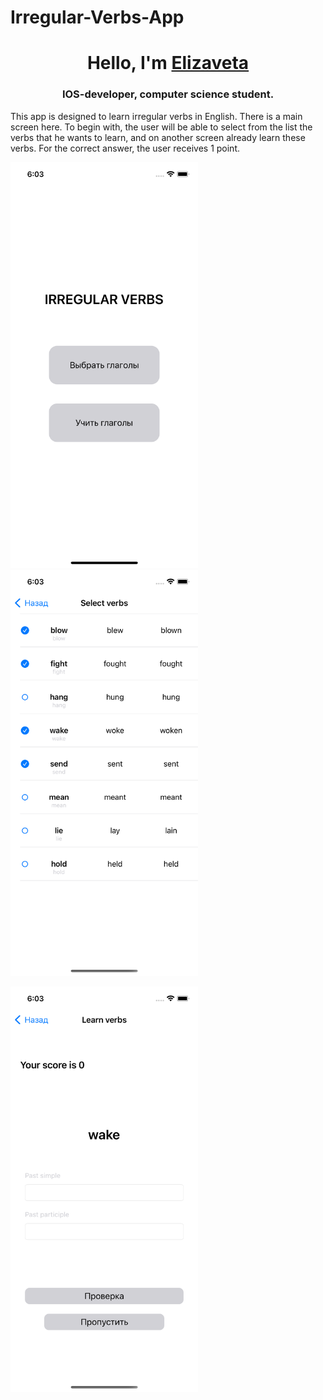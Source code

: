 # Irregular-Verbs-App

<h1 align="center">Hello, I'm <a href="https://github.com/efrosinina" target="_blank">Elizaveta</a> 
<h3 align="center">IOS-developer, computer science student.</h3>

This app is designed to learn irregular verbs in English. There is a main screen here. To begin with, the user will be able to select from the list the verbs that he wants to learn, and on another screen already learn these verbs. For the correct answer, the user receives 1 point.

<img src="https://github.com/efrosinina/Irregular-Verbs-App/blob/main/Simulator%20Screenshot%20-%20iPhone%2014%20-%202023-05-21%20at%2018.03.26.png" width="300"> &nbsp;&nbsp;&nbsp;&nbsp;&nbsp;&nbsp;&nbsp;&nbsp; <img src="https://github.com/efrosinina/Irregular-Verbs-App/blob/main/Simulator%20Screenshot%20-%20iPhone%2014%20-%202023-05-21%20at%2018.03.35.png" width="300">

<img src="https://github.com/efrosinina/Irregular-Verbs-App/blob/main/Simulator%20Screenshot%20-%20iPhone%2014%20-%202023-05-21%20at%2018.03.41.png" width="300">
